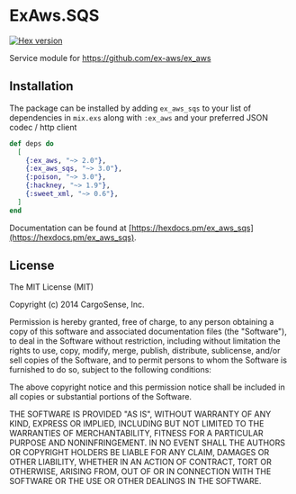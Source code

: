 # ExAws.SQS
[![Hex version](https://img.shields.io/hexpm/v/ex_aws_sqs.svg "Hex
version")](https://hex.pm/packages/ex_aws_sqs)

Service module for https://github.com/ex-aws/ex_aws

## Installation

The package can be installed by adding `ex_aws_sqs` to your list of dependencies in `mix.exs`
along with `:ex_aws` and your preferred JSON codec / http client

```elixir
def deps do
  [
    {:ex_aws, "~> 2.0"},
    {:ex_aws_sqs, "~> 3.0"},
    {:poison, "~> 3.0"},
    {:hackney, "~> 1.9"},
    {:sweet_xml, "~> 0.6"},
  ]
end
```

Documentation can be found at [https://hexdocs.pm/ex_aws_sqs](https://hexdocs.pm/ex_aws_sqs).

## License

The MIT License (MIT)

Copyright (c) 2014 CargoSense, Inc.

Permission is hereby granted, free of charge, to any person obtaining a copy
of this software and associated documentation files (the "Software"), to deal
in the Software without restriction, including without limitation the rights
to use, copy, modify, merge, publish, distribute, sublicense, and/or sell
copies of the Software, and to permit persons to whom the Software is
furnished to do so, subject to the following conditions:

The above copyright notice and this permission notice shall be included in
all copies or substantial portions of the Software.

THE SOFTWARE IS PROVIDED "AS IS", WITHOUT WARRANTY OF ANY KIND, EXPRESS OR
IMPLIED, INCLUDING BUT NOT LIMITED TO THE WARRANTIES OF MERCHANTABILITY,
FITNESS FOR A PARTICULAR PURPOSE AND NONINFRINGEMENT. IN NO EVENT SHALL THE
AUTHORS OR COPYRIGHT HOLDERS BE LIABLE FOR ANY CLAIM, DAMAGES OR OTHER
LIABILITY, WHETHER IN AN ACTION OF CONTRACT, TORT OR OTHERWISE, ARISING FROM,
OUT OF OR IN CONNECTION WITH THE SOFTWARE OR THE USE OR OTHER DEALINGS IN
THE SOFTWARE.
